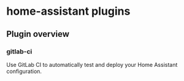 # home-assistant plugins 

## Plugin overview

### gitlab-ci
Use GitLab CI to automatically test and deploy your Home Assistant configuration.